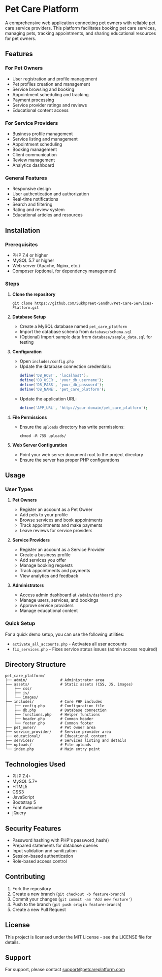 # Pet Care Platform

A comprehensive web application connecting pet owners with reliable pet care service providers. This platform facilitates booking pet care services, managing pets, tracking appointments, and sharing educational resources for pet owners.

## Features

### For Pet Owners
- User registration and profile management
- Pet profiles creation and management
- Service browsing and booking
- Appointment scheduling and tracking
- Payment processing
- Service provider ratings and reviews
- Educational content access

### For Service Providers
- Business profile management
- Service listing and management
- Appointment scheduling
- Booking management
- Client communication
- Review management
- Analytics dashboard

### General Features
- Responsive design
- User authentication and authorization
- Real-time notifications
- Search and filtering
- Rating and review system
- Educational articles and resources

## Installation

### Prerequisites
- PHP 7.4 or higher
- MySQL 5.7 or higher
- Web server (Apache, Nginx, etc.)
- Composer (optional, for dependency management)

### Steps

1. **Clone the repository**
   ```
   git clone https://github.com/Sukhpreet-Sandhu/Pet-Care-Services-Platform.git
   ```

2. **Database Setup**
   - Create a MySQL database named `pet_care_platform`
   - Import the database schema from `database/schema.sql`
   - (Optional) Import sample data from `database/sample_data.sql` for testing

3. **Configuration**
   - Open `includes/config.php`
   - Update the database connection credentials:
     ```php
     define('DB_HOST', 'localhost');
     define('DB_USER', 'your_db_username');
     define('DB_PASS', 'your_db_password');
     define('DB_NAME', 'pet_care_platform');
     ```
   - Update the application URL:
     ```php
     define('APP_URL', 'http://your-domain/pet_care_platform');
     ```

4. **File Permissions**
   - Ensure the `uploads` directory has write permissions:
     ```
     chmod -R 755 uploads/
     ```

5. **Web Server Configuration**
   - Point your web server document root to the project directory
   - Ensure the server has proper PHP configurations

## Usage

### User Types

1. **Pet Owners**
   - Register an account as a Pet Owner
   - Add pets to your profile
   - Browse services and book appointments
   - Track appointments and make payments
   - Leave reviews for service providers

2. **Service Providers**
   - Register an account as a Service Provider
   - Create a business profile
   - Add services you offer
   - Manage booking requests
   - Track appointments and payments
   - View analytics and feedback

3. **Administrators**
   - Access admin dashboard at `/admin/dashboard.php`
   - Manage users, services, and bookings
   - Approve service providers
   - Manage educational content

### Quick Setup

For a quick demo setup, you can use the following utilities:
- `activate_all_accounts.php` - Activates all user accounts
- `fix_services.php` - Fixes service status issues (admin access required)

## Directory Structure

```
pet_care_platform/
├── admin/               # Administrator area
├── assets/              # Static assets (CSS, JS, images)
│   ├── css/
│   ├── js/
│   └── images/
├── includes/            # Core PHP includes
│   ├── config.php       # Configuration file
│   ├── db.php           # Database connection
│   ├── functions.php    # Helper functions
│   ├── header.php       # Common header
│   └── footer.php       # Common footer
├── pet_owner/           # Pet owner area
├── service_provider/    # Service provider area
├── educational/         # Educational content
├── services/            # Services listing and details
├── uploads/             # File uploads
└── index.php            # Main entry point
```

## Technologies Used

- PHP 7.4+
- MySQL 5.7+
- HTML5
- CSS3
- JavaScript
- Bootstrap 5
- Font Awesome
- jQuery

## Security Features

- Password hashing with PHP's password_hash()
- Prepared statements for database queries
- Input validation and sanitization
- Session-based authentication
- Role-based access control

## Contributing

1. Fork the repository
2. Create a new branch (`git checkout -b feature-branch`)
3. Commit your changes (`git commit -am 'Add new feature'`)
4. Push to the branch (`git push origin feature-branch`)
5. Create a new Pull Request

## License

This project is licensed under the MIT License - see the LICENSE file for details.

## Support

For support, please contact support@petcareplatform.com

